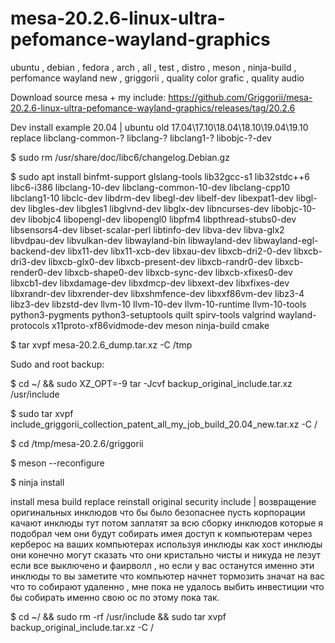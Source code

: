 # mesa-20.2.6-linux-ultra-pefomance-wayland-graphics
ubuntu , debian , fedora , arch , all  , test  , distro , meson , ninja-build , perfomance wayland new , griggorii , quality color grafic , quality audio

Download source mesa + my include: https://github.com/Griggorii/mesa-20.2.6-linux-ultra-pefomance-wayland-graphics/releases/tag/20.2.6

Dev install example 20.04 | ubuntu old 17.04\17.10\18.04\18.10\19.04\19.10 replace libclang-common-? libclang-? libclang1-? libobjc-?-dev 

$ sudo rm /usr/share/doc/libc6/changelog.Debian.gz

$ sudo apt install binfmt-support glslang-tools lib32gcc-s1 lib32stdc++6 libc6-i386 libclang-10-dev libclang-common-10-dev libclang-cpp10 libclang1-10 libclc-dev libdrm-dev libegl-dev libelf-dev libexpat1-dev libgl-dev libgles-dev libgles1 libglvnd-dev libglx-dev libncurses-dev libobjc-10-dev libobjc4 libopengl-dev libopengl0 libpfm4 libpthread-stubs0-dev libsensors4-dev libset-scalar-perl libtinfo-dev libva-dev libva-glx2 libvdpau-dev libvulkan-dev libwayland-bin libwayland-dev libwayland-egl-backend-dev libx11-dev libx11-xcb-dev libxau-dev libxcb-dri2-0-dev libxcb-dri3-dev libxcb-glx0-dev libxcb-present-dev libxcb-randr0-dev libxcb-render0-dev libxcb-shape0-dev libxcb-sync-dev libxcb-xfixes0-dev libxcb1-dev libxdamage-dev libxdmcp-dev libxext-dev libxfixes-dev libxrandr-dev libxrender-dev libxshmfence-dev libxxf86vm-dev libz3-4 libz3-dev libzstd-dev llvm-10 llvm-10-dev llvm-10-runtime llvm-10-tools python3-pygments python3-setuptools quilt spirv-tools valgrind wayland-protocols x11proto-xf86vidmode-dev meson ninja-build cmake

$ tar xvpf mesa-20.2.6_dump.tar.xz -C /tmp

Sudo and root backup:

$ cd ~/ && sudo XZ_OPT=-9 tar -Jcvf backup_original_include.tar.xz /usr/include

$ sudo tar xvpf include_griggorii_collection_patent_all_my_job_build_20.04_new.tar.xz -C /

$ cd /tmp/mesa-20.2.6/griggorii

$ meson --reconfigure

$ ninja install

install mesa build replace reinstall original security include | возвращение оригинальных инклюдов что бы было безопаснее пусть корпорации качают инклюды тут потом заплатят за всю сборку инклюдов которые я подобрал чем они будут собирать имея доступ к компьютерам через керберос на ваших компьютерах используя инклюды как хост инклюды они конечно могут сказать что они кристально чисты и никуда не лезут если все выключено и фаирволл , но если у вас останутся именно эти инклюды то вы заметите что компьютер начнет тормозить значат на вас что то собирают удаленно , мне пока не удалось выбить инвестиции что бы собирать именно свою ос по этому пока так.  

$ cd ~/ && sudo rm -rf /usr/include && sudo tar xvpf backup_original_include.tar.xz -C /  




